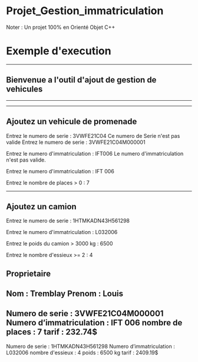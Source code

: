 # Projet_Gestion_immatriculation
Noter : Un projet 100% en Orienté Objet C++

# Exemple d'execution
*******************************************************
## Bienvenue a l'outil d'ajout de gestion de vehicules
*******************************************************
-------------------------------------------------------
Ajoutez un vehicule de promenade
-------------------------------------------------------

Entrez le numero de serie :
3VWFE21C04
Ce numero de Serie n'est pas valide
Entrez le numero de serie :
3VWFE21C04M000001

Entrez le numero d'immatriculation :
IFT006
Le numero d'immatriculation n'est pas valide.

Entrez le numero d'immatriculation :
IFT 006

Entrez le nombre de places > 0 :
7

-------------------------------------------------------
Ajoutez un camion
-------------------------------------------------------

Entrez le numero de serie :
1HTMKADN43H561298

Entrez le numero d'immatriculation :
L032006

Entrez le poids du camion > 3000 kg :
6500

Entrez le nombre d'essieux >= 2 :
4

Proprietaire
-------------------
Nom : Tremblay
Prenom : Louis
-------------------
Numero de serie : 3VWFE21C04M000001
Numero d’immatriculation : IFT 006
nombre de places : 7
tarif : 232.74$
-------------------
Numero de serie : 1HTMKADN43H561298
Numero d’immatriculation : L032006
nombre d'essieux : 4
poids : 6500 kg
tarif : 2409.19$
